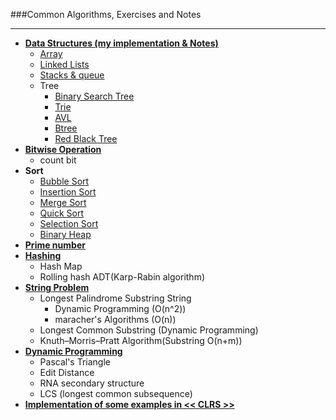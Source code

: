 ###Common Algorithms, Exercises and Notes
- - -
* [**Data Structures (my implementation & Notes)**](#data-structure)
	* [Array](https://github.com/zpoint/Algorithms/tree/master/Array)
	* [Linked Lists](https://github.com/zpoint/Algorithms/tree/master/Linked%20Lists)
	* [Stacks & queue](https://github.com/zpoint/Algorithms/tree/master/Stack_Queue)
	* Tree
		*  [Binary Search Tree](https://github.com/zpoint/Algorithms/tree/master/Tree/BST)
		*  [Trie](https://github.com/zpoint/Algorithms/tree/master/Tree/Trie)
		*  [AVL](https://github.com/zpoint/Algorithms/tree/master/Tree/AVL)
		*  [Btree](https://github.com/zpoint/Algorithms/tree/master/Tree/Btree)
		*  [Red Black Tree](https://github.com/zpoint/Algorithms/tree/master/Tree/RBTree)
* [**Bitwise Operation**](https://github.com/zpoint/Algorithms/tree/master/bitwise)
	* count bit
* **Sort**
	* [Bubble Sort](https://github.com/zpoint/Algorithms/tree/master/Sort/bubble%20sort)
	* [Insertion Sort](https://github.com/zpoint/Algorithms/tree/master/Sort/insertion%20sort)
	* [Merge Sort](https://github.com/zpoint/Algorithms/tree/master/Sort/merge%20sort)
	* [Quick Sort](https://github.com/zpoint/Algorithms/tree/master/Sort/quick%20sort)
	* [Selection Sort](https://github.com/zpoint/Algorithms/tree/master/Sort/selection%20sort)
	* [Binary Heap](https://github.com/zpoint/Algorithms/tree/master/Sort/binary%20heap)
* [**Prime number**](https://github.com/zpoint/Algorithms/tree/master/prime)
* [**Hashing**](https://github.com/zpoint/Algorithms/tree/master/Hashing)
 	* Hash Map
 	* Rolling hash ADT(Karp-Rabin algorithm)
* [**String Problem**](https://github.com/zpoint/Algorithms/tree/master/String)
	* Longest Palindrome Substring String
		* Dynamic Programming (O(n^2))
		* maracher's Algorithms (O(n))
	* Longest Common Substring (Dynamic Programming)
	* Knuth–Morris–Pratt Algorithm(Substring O(n+m))
* [**Dynamic Programming**](https://github.com/zpoint/Algorithms/tree/master/Dynamic%20Programming)
	* Pascal's Triangle
	* Edit Distance
	* RNA secondary structure
	* LCS (longest common subsequence)
* [**Implementation of some examples in << CLRS >>**](https://github.com/zpoint/Algorithms/tree/master/CLRS)


